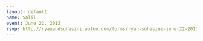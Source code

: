 ```yaml
---
layout: default
name: Salil
event: June 22, 2013
rsvp: http://ryanandsuhasini.wufoo.com/forms/ryan-suhasini-june-22-2013/
---
```

